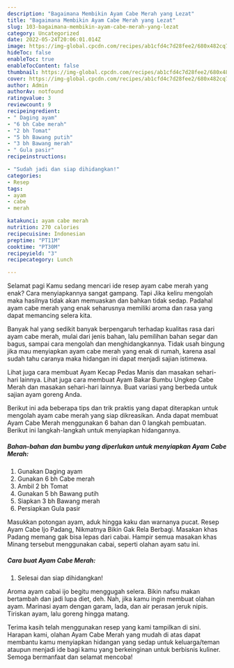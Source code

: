 ```yaml
---
description: "Bagaimana Membikin Ayam Cabe Merah yang Lezat"
title: "Bagaimana Membikin Ayam Cabe Merah yang Lezat"
slug: 103-bagaimana-membikin-ayam-cabe-merah-yang-lezat
category: Uncategorized
date: 2022-05-24T20:06:01.014Z
image: https://img-global.cpcdn.com/recipes/ab1cfd4c7d28fee2/680x482cq70/ayam-cabe-merah-foto-resep-utama.jpg
hideToc: false
enableToc: true
enableTocContent: false
thumbnail: https://img-global.cpcdn.com/recipes/ab1cfd4c7d28fee2/680x482cq70/ayam-cabe-merah-foto-resep-utama.jpg
cover: https://img-global.cpcdn.com/recipes/ab1cfd4c7d28fee2/680x482cq70/ayam-cabe-merah-foto-resep-utama.jpg
author: Admin
authorAv: notfound
ratingvalue: 3
reviewcount: 9
recipeingredient:
- " Daging ayam"
- "6 bh Cabe merah"
- "2 bh Tomat"
- "5 bh Bawang putih"
- "3 bh Bawang merah"
- " Gula pasir"
recipeinstructions:

- "Sudah jadi dan siap dihidangkan!"
categories:
- Resep
tags:
- ayam
- cabe
- merah

katakunci: ayam cabe merah 
nutrition: 270 calories
recipecuisine: Indonesian
preptime: "PT11M"
cooktime: "PT30M"
recipeyield: "3"
recipecategory: Lunch

---
```



Selamat pagi Kamu sedang mencari ide resep ayam cabe merah yang enak? Cara menyiapkannya sangat gampang. Tapi Jika keliru mengolah maka hasilnya tidak akan memuaskan dan bahkan tidak sedap. Padahal ayam cabe merah yang enak seharusnya memiliki aroma dan rasa yang dapat memancing selera kita.


Banyak hal yang sedikit banyak berpengaruh terhadap kualitas rasa dari ayam cabe merah, mulai dari jenis bahan, lalu pemilihan bahan segar dan bagus, sampai cara mengolah dan menghidangkannya. Tidak usah bingung jika mau menyiapkan ayam cabe merah yang enak di rumah, karena asal sudah tahu caranya maka hidangan ini dapat menjadi sajian istimewa.

Lihat juga cara membuat Ayam Kecap Pedas Manis dan masakan sehari-hari lainnya. Lihat juga cara membuat Ayam Bakar Bumbu Ungkep Cabe Merah dan masakan sehari-hari lainnya. Buat variasi yang berbeda untuk sajian ayam goreng Anda.


Berikut ini ada beberapa tips dan trik praktis yang dapat diterapkan untuk mengolah ayam cabe merah yang siap dikreasikan. Anda dapat membuat Ayam Cabe Merah menggunakan 6 bahan dan 0 langkah pembuatan. Berikut ini langkah-langkah untuk menyiapkan hidangannya.

<!--inarticleads1-->

##### Bahan-bahan dan bumbu yang diperlukan untuk menyiapkan Ayam Cabe Merah:

1. Gunakan  Daging ayam
1. Gunakan 6 bh Cabe merah
1. Ambil 2 bh Tomat
1. Gunakan 5 bh Bawang putih
1. Siapkan 3 bh Bawang merah
1. Persiapkan  Gula pasir


Masukkan potongan ayam, aduk hingga kaku dan warnanya pucat. Resep Ayam Cabe Ijo Padang, Nikmatnya Bikin Gak Rela Berbagi. Masakan khas Padang memang gak bisa lepas dari cabai. Hampir semua masakan khas Minang tersebut menggunakan cabai, seperti olahan ayam satu ini. 

<!--inarticleads2-->

##### Cara buat Ayam Cabe Merah:


1. Selesai dan siap dihidangkan!

Aroma ayam cabai ijo begitu menggugah selera. Bikin nafsu makan bertambah dan jadi lupa diet, deh. Nah, jika kamu ingin membuat olahan ayam. Marinasi ayam dengan garam, lada, dan air perasan jeruk nipis. Tiriskan ayam, lalu goreng hingga matang. 

Terima kasih telah menggunakan resep yang kami tampilkan di sini. Harapan kami, olahan Ayam Cabe Merah yang mudah di atas dapat membantu kamu menyiapkan hidangan yang sedap untuk keluarga/teman ataupun menjadi ide bagi kamu yang berkeinginan untuk berbisnis kuliner. Semoga bermanfaat dan selamat mencoba!
